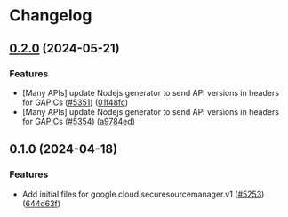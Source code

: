 # Changelog

## [0.2.0](https://github.com/googleapis/google-cloud-node/compare/securesourcemanager-v0.1.0...securesourcemanager-v0.2.0) (2024-05-21)


### Features

* [Many APIs] update Nodejs generator to send API versions in headers for GAPICs ([#5351](https://github.com/googleapis/google-cloud-node/issues/5351)) ([01f48fc](https://github.com/googleapis/google-cloud-node/commit/01f48fce63ec4ddf801d59ee2b8c0db9f6fb8372))
* [Many APIs] update Nodejs generator to send API versions in headers for GAPICs ([#5354](https://github.com/googleapis/google-cloud-node/issues/5354)) ([a9784ed](https://github.com/googleapis/google-cloud-node/commit/a9784ed3db6ee96d171762308bbbcd57390b6866))

## 0.1.0 (2024-04-18)


### Features

* Add initial files for google.cloud.securesourcemanager.v1 ([#5253](https://github.com/googleapis/google-cloud-node/issues/5253)) ([644d63f](https://github.com/googleapis/google-cloud-node/commit/644d63f0bdde9eda217a94e27d4e741a4e3c1b86))
